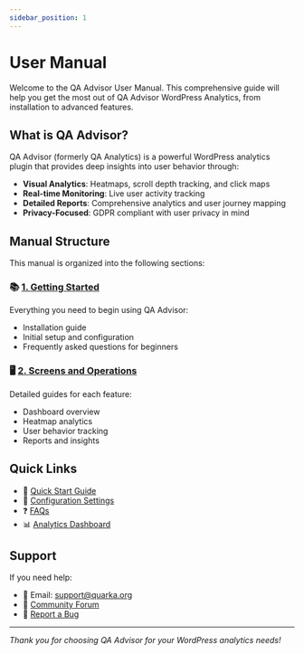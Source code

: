 ```yaml
---
sidebar_position: 1
---
```


# User Manual

Welcome to the QA Advisor User Manual. This comprehensive guide will help you get the most out of QA Advisor WordPress Analytics, from installation to advanced features.

## What is QA Advisor?

QA Advisor (formerly QA Analytics) is a powerful WordPress analytics plugin that provides deep insights into user behavior through:

- **Visual Analytics**: Heatmaps, scroll depth tracking, and click maps
- **Real-time Monitoring**: Live user activity tracking
- **Detailed Reports**: Comprehensive analytics and user journey mapping
- **Privacy-Focused**: GDPR compliant with user privacy in mind

## Manual Structure

This manual is organized into the following sections:

### 📚 [1. Getting Started](./1-getting-started)
Everything you need to begin using QA Advisor:
- Installation guide
- Initial setup and configuration
- Frequently asked questions for beginners

### 🖥️ [2. Screens and Operations](./2-screens-and-operations)
Detailed guides for each feature:
- Dashboard overview
- Heatmap analytics
- User behavior tracking
- Reports and insights

## Quick Links

- 🚀 [Quick Start Guide](./1-getting-started/installation)
- 🔧 [Configuration Settings](./1-getting-started/initial-setup)
- ❓ [FAQs](./1-getting-started/faqs)
- 📊 [Analytics Dashboard](./2-screens-and-operations/dashboard)

## Support

If you need help:
- 📧 Email: support@quarka.org
- 💬 [Community Forum](#)
- 🐛 [Report a Bug](https://github.com/qa-advisor/issues)

---

*Thank you for choosing QA Advisor for your WordPress analytics needs!*
